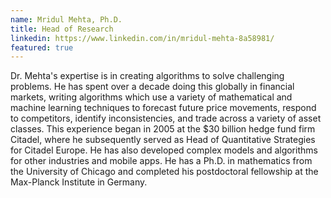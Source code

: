 ```yaml
---
name: Mridul Mehta, Ph.D.
title: Head of Research
linkedin: https://www.linkedin.com/in/mridul-mehta-8a58981/
featured: true
---
```


Dr. Mehta's expertise is in creating algorithms to solve challenging problems. He has spent over a decade doing this globally in financial markets, writing algorithms which use a variety of mathematical and machine learning techniques to forecast future price movements, respond to competitors, identify inconsistencies, and trade across a variety of asset classes. This experience began in 2005 at the $30 billion hedge fund firm Citadel, where he subsequently served as Head of Quantitative Strategies for Citadel Europe. He has also developed complex models and algorithms for other industries and mobile apps. He has a Ph.D. in mathematics from the University of Chicago and completed his postdoctoral fellowship at the Max-Planck Institute in Germany.
